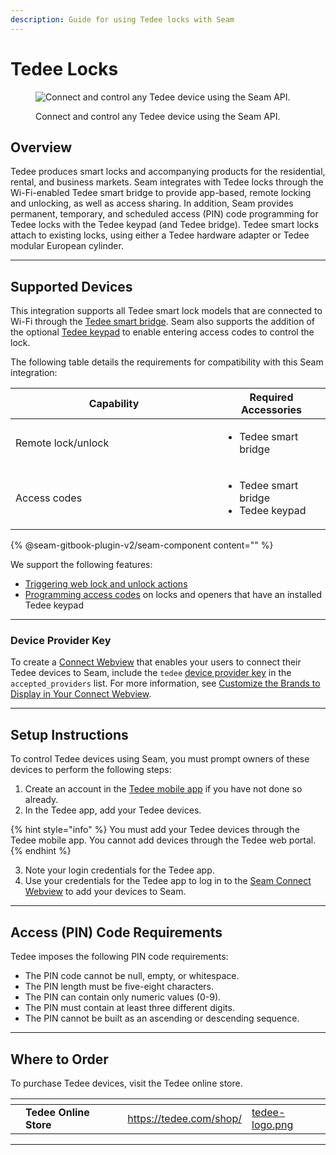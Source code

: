 ```yaml
---
description: Guide for using Tedee locks with Seam
---
```


# Tedee Locks

<figure><picture><source srcset="../../.gitbook/assets/tedee-manufacturer-page-cover-dark.png" media="(prefers-color-scheme: dark)"><img src="../../.gitbook/assets/tedee-manufacturer-page-cover-light.png" alt="Connect and control any Tedee device using the Seam API."></picture><figcaption><p>Connect and control any Tedee device using the Seam API.</p></figcaption></figure>

## Overview

Tedee produces smart locks and accompanying products for the residential, rental, and business markets. Seam integrates with Tedee locks through the Wi-Fi-enabled Tedee smart bridge to provide app-based, remote locking and unlocking, as well as access sharing. In addition, Seam provides permanent, temporary, and scheduled access (PIN) code programming for Tedee locks with the Tedee keypad (and Tedee bridge). Tedee smart locks attach to existing locks, using either a Tedee hardware adapter or Tedee modular European cylinder.

***

## Supported Devices

This integration supports all Tedee smart lock models that are connected to Wi-Fi through the [Tedee smart bridge](https://tedee.com/product-info/bridge/#image-1). Seam also supports the addition of the optional [Tedee keypad](https://tedee.com/product-info/keypad/#image-1) to enable entering access codes to control the lock.

The following table details the requirements for compatibility with this Seam integration:

<table><thead><tr><th width="315">Capability</th><th>Required Accessories</th></tr></thead><tbody><tr><td>Remote lock/unlock</td><td><ul><li>Tedee smart bridge</li></ul></td></tr><tr><td>Access codes</td><td><ul><li>Tedee smart bridge</li><li>Tedee keypad</li></ul></td></tr></tbody></table>

{% @seam-gitbook-plugin-v2/seam-component content="<seam-supported-device-table
  endpoint="https://connect.getseam.com"
  client-session-token="seam_cst126DAjfor_2kxn8QAAEUkj3Zu4Nr1Aoauy"
  manufacturers='["Tedee"]'
/>" %}

We support the following features:

* [Triggering web lock and unlock actions](../../products/smart-locks/lock-and-unlock.md)
* [Programming access codes](../../products/smart-locks/access-codes/) on locks and openers that have an installed Tedee keypad

***

### Device Provider Key

To create a [Connect Webview](../../core-concepts/connect-webviews/) that enables your users to connect their Tedee devices to Seam, include the `tedee` [device provider key](../../api-clients/connect-webviews/#device-provider-keys) in the `accepted_providers` list. For more information, see [Customize the Brands to Display in Your Connect Webview](../../core-concepts/connect-webviews/customizing-connect-webviews.md#customize-the-brands-to-display-in-your-connect-webviews).

***

## Setup Instructions

To control Tedee devices using Seam, you must prompt owners of these devices to perform the following steps:

1. Create an account in the [Tedee mobile app](https://tedee.com/knowledge-base/tedee-app/) if you have not done so already.
2. In the Tedee app, add your Tedee devices.

{% hint style="info" %}
You must add your Tedee devices through the Tedee mobile app. You cannot add devices through the Tedee web portal.
{% endhint %}

3. Note your login credentials for the Tedee app.
4. Use your credentials for the Tedee app to log in to the [Seam Connect Webview](../../core-concepts/connect-webviews/) to add your devices to Seam.

***

## Access (PIN) Code Requirements

Tedee imposes the following PIN code requirements:

* The PIN code cannot be null, empty, or whitespace.
* The PIN length must be five-eight characters.
* The PIN can contain only numeric values (0-9).
* The PIN must contain at least three different digits.
* The PIN cannot be built as an ascending or descending sequence.

***

## Where to Order

To purchase Tedee devices, visit the Tedee online store.

<table data-view="cards"><thead><tr><th></th><th></th><th></th><th data-hidden data-card-target data-type="content-ref"></th><th data-hidden data-card-cover data-type="files"></th></tr></thead><tbody><tr><td></td><td><strong>Tedee Online Store</strong></td><td></td><td><a href="https://tedee.com/shop/">https://tedee.com/shop/</a></td><td><a href="../../.gitbook/assets/tedee-logo.png">tedee-logo.png</a></td></tr></tbody></table>

***

